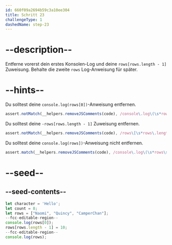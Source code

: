 ```yaml
---
id: 660f09a2694b59c3a10ee304
title: Schritt 23
challengeType: 1
dashedName: step-23
---
```


# --description--

Entferne vorerst dein erstes Konsolen-Log und deine `rows[rows.length - 1]` Zuweisung. Behalte die zweite `rows` Log-Anweisung für später.

# --hints--

Du solltest deine `console.log(rows[0])`-Anweisung entfernen.

```js
assert.notMatch(__helpers.removeJSComments(code), /console\.log\(\s*rows\[\s*0\s*\]\s*\)/);
```

Du solltest deine `-rows[rows.length - 1]` Zuweisung entfernen.

```js
assert.notMatch(__helpers.removeJSComments(code), /rows\[\s*rows\.length\s*-\s*1\s*\]/);
```

Du solltest deine `console.log(rows])`-Anweisung nicht entfernen.

```js
assert.match(__helpers.removeJSComments(code), /console\.log\(\s*rows\s*\);/);
```

# --seed--

## --seed-contents--

```js
let character = 'Hello';
let count = 8;
let rows = ["Naomi", "Quincy", "CamperChan"];
--fcc-editable-region--
console.log(rows[0]);
rows[rows.length - 1] = 10;
--fcc-editable-region--
console.log(rows);
```
